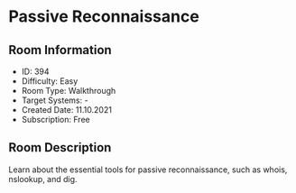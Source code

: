 ﻿# Passive Reconnaissance

## Room Information
- ID: 394
- Difficulty: Easy
- Room Type: Walkthrough
- Target Systems: -
- Created Date: 11.10.2021
- Subscription: Free

## Room Description
Learn about the essential tools for passive reconnaissance, such as whois, nslookup, and dig.
